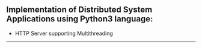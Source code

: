## Implementation of Distributed System Applications using Python3 language:

* HTTP Server supporting Multithreading

-------------------------------------------------------------------------------
